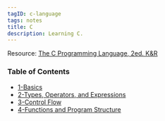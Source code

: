 ```yaml
---
tagID: c-language
tags: notes
title: C
description: Learning C.
---
```


Resource: [The C Programming Language, 2ed. K&R](https://www.amazon.com/Programming-Language-2nd-Brian-Kernighan/dp/0131103628)

### Table of Contents

* [1-Basics](1-Basics)
* [2-Types, Operators, and Expressions](2-TypesOperatorsAndExpressions)
* [3-Control Flow](3-ControlFlow)
* [4-Functions and Program Structure](4-FunctionsAndProgramStructure)
